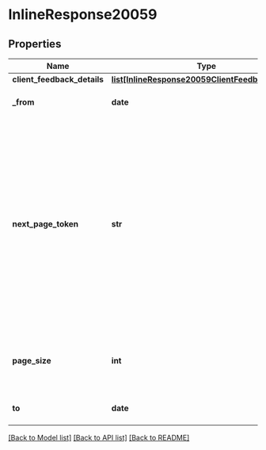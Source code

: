 # InlineResponse20059

## Properties
Name | Type | Description | Notes
------------ | ------------- | ------------- | -------------
**client_feedback_details** | [**list[InlineResponse20059ClientFeedbackDetails]**](InlineResponse20059ClientFeedbackDetails.md) |  | [optional] 
**_from** | **date** | Start date for this report | [optional] 
**next_page_token** | **str** | The Next page token is used to paginate through large result sets. A next page token will be returned whenever the set of the available result list exceeds the page size. The expiration period is 15 minutes. | [optional] 
**page_size** | **int** | The amount of records returns within a single API call.  | [optional] 
**to** | **date** | End date for this report | [optional] 

[[Back to Model list]](../README.md#documentation-for-models) [[Back to API list]](../README.md#documentation-for-api-endpoints) [[Back to README]](../README.md)

